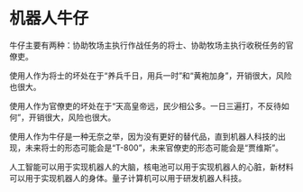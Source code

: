 # 机器人牛仔

牛仔主要有两种：协助牧场主执行作战任务的将士、协助牧场主执行收税任务的官僚吏。

使用人作为将士的坏处在于“养兵千日，用兵一时”和“黄袍加身”，开销很大，风险也很大。

使用人作为官僚吏的坏处在于“天高皇帝远，民少相公多。一日三遍打，不反待如何”，开销很大，风险也很大。

使用人作为牛仔是一种无奈之举，因为没有更好的替代品，直到机器人科技的出现，未来将士的形态可能会是“T-800”，未来官僚吏的形态可能会是“贾维斯”。

人工智能可以用于实现机器人的大脑，核电池可以用于实现机器人的心脏，新材料可以用于实现机器人的身体。量子计算机可以用于研发机器人科技。
